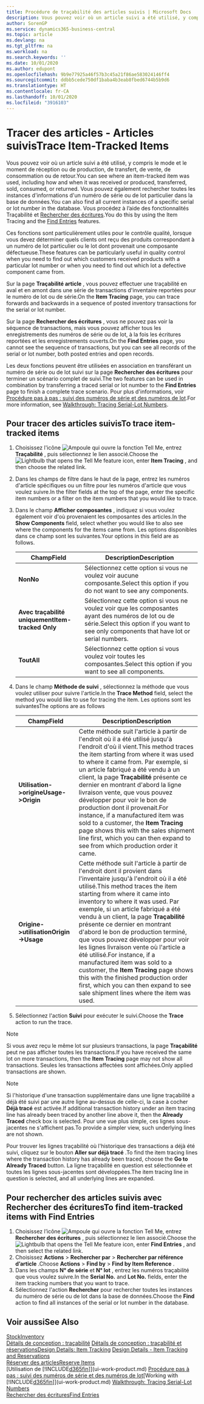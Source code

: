 ```yaml
---
title: Procédure de traçabilité des articles suivis | Microsoft Docs
description: Vous pouvez voir où un article suivi a été utilisé, y compris le mode et le moment de réception ou de production, de transfert, de vente, de consommation ou de retour. Vous pouvez également rechercher toutes les instances d'informations d'un numéro de série ou de lot particulier dans la base de données. Vous procédez à l'aide des fonctionnalités Traçabilité et Naviguer.
author: SorenGP
ms.service: dynamics365-business-central
ms.topic: article
ms.devlang: na
ms.tgt_pltfrm: na
ms.workload: na
ms.search.keywords: ''
ms.date: 10/01/2020
ms.author: edupont
ms.openlocfilehash: 9b9e77925a46f57b3c45a21f86ae583024146ff4
ms.sourcegitcommit: ddbb5cede750df1baba4b3eab8fbed6744b5b9d6
ms.translationtype: HT
ms.contentlocale: fr-CA
ms.lasthandoff: 10/01/2020
ms.locfileid: "3916103"
---
```

# <a name="trace-item-tracked-items"></a><span data-ttu-id="33482-105">Tracer des articles - Articles suivis</span><span class="sxs-lookup"><span data-stu-id="33482-105">Trace Item-Tracked Items</span></span>
<span data-ttu-id="33482-106">Vous pouvez voir où un article suivi a été utilisé, y compris le mode et le moment de réception ou de production, de transfert, de vente, de consommation ou de retour.</span><span class="sxs-lookup"><span data-stu-id="33482-106">You can see where an item-tracked item was used, including how and when it was received or produced, transferred, sold, consumed, or returned.</span></span> <span data-ttu-id="33482-107">Vous pouvez également rechercher toutes les instances d'informations d'un numéro de série ou de lot particulier dans la base de données.</span><span class="sxs-lookup"><span data-stu-id="33482-107">You can also find all current instances of a specific serial or lot number in the database.</span></span> <span data-ttu-id="33482-108">Vous procédez à l’aide des fonctionnalités Traçabilité et [Rechercher des écritures](ui-find-entries.md).</span><span class="sxs-lookup"><span data-stu-id="33482-108">You do this by using the Item Tracing and the [Find Entries](ui-find-entries.md) features.</span></span>  

<span data-ttu-id="33482-109">Ces fonctions sont particulièrement utiles pour le contrôle qualité, lorsque vous devez déterminer quels clients ont reçu des produits correspondant à un numéro de lot particulier ou le lot dont provenait une composante défectueuse.</span><span class="sxs-lookup"><span data-stu-id="33482-109">These features can be particularly useful in quality control when you need to find out which customers received products with a particular lot number or when you need to find out which lot a defective component came from.</span></span>  

 <span data-ttu-id="33482-110">Sur la page **Traçabilité article** , vous pouvez effectuer une traçabilité en aval et en amont dans une série de transactions d'inventaire reportées pour le numéro de lot ou de série.</span><span class="sxs-lookup"><span data-stu-id="33482-110">On the **Item Tracing** page, you can trace forwards and backwards in a sequence of posted inventory transactions for the serial or lot number.</span></span>  

 <span data-ttu-id="33482-111">Sur la page **Rechercher des écritures** , vous ne pouvez pas voir la séquence de transactions, mais vous pouvez afficher tous les enregistrements des numéros de série ou de lot, à la fois les écritures reportées et les enregistrements ouverts.</span><span class="sxs-lookup"><span data-stu-id="33482-111">On the **Find Entries** page, you cannot see the sequence of transactions, but you can see all records of the serial or lot number, both posted entries and open records.</span></span>  

 <span data-ttu-id="33482-112">Les deux fonctions peuvent être utilisées en association en transférant un numéro de série ou de lot suivi sur la page **Rechercher des écritures** pour terminer un scénario complet de suivi.</span><span class="sxs-lookup"><span data-stu-id="33482-112">The two features can be used in combination by transferring a traced serial or lot number to the **Find Entries** page to finish a complete trace scenario.</span></span> <span data-ttu-id="33482-113">Pour plus d'informations, voir [Procédure pas à pas : suivi des numéros de série et des numéros de lot](walkthrough-tracing-serial-lot-numbers.md).</span><span class="sxs-lookup"><span data-stu-id="33482-113">For more information, see [Walkthrough: Tracing Serial-Lot Numbers](walkthrough-tracing-serial-lot-numbers.md).</span></span>  

## <a name="to-trace-item-tracked-items"></a><span data-ttu-id="33482-114">Pour tracer des articles suivis</span><span class="sxs-lookup"><span data-stu-id="33482-114">To trace item-tracked items</span></span>  

1.  <span data-ttu-id="33482-115">Choisissez l'icône ![Ampoule qui ouvre la fonction Tell Me](media/ui-search/search_small.png "Dites-moi ce que vous voulez faire"), entrez **Traçabilité** , puis sélectionnez le lien associé.</span><span class="sxs-lookup"><span data-stu-id="33482-115">Choose the ![Lightbulb that opens the Tell Me feature](media/ui-search/search_small.png "Tell me what you want to do") icon, enter **Item Tracing** , and then choose the related link.</span></span>  
2.  <span data-ttu-id="33482-116">Dans les champs de filtre dans le haut de la page, entrez les numéros d'article spécifiques ou un filtre pour les numéros d'article que vous voulez suivre.</span><span class="sxs-lookup"><span data-stu-id="33482-116">In the filter fields at the top of the page, enter the specific item numbers or a filter on the item numbers that you would like to trace.</span></span>  
3.  <span data-ttu-id="33482-117">Dans le champ **Afficher composantes** , indiquez si vous voulez également voir d'où provenaient les composantes des articles.</span><span class="sxs-lookup"><span data-stu-id="33482-117">In the **Show Components** field, select whether you would like to also see where the components for the items came from.</span></span> <span data-ttu-id="33482-118">Les options disponibles dans ce champ sont les suivantes.</span><span class="sxs-lookup"><span data-stu-id="33482-118">Your options in this field are as follows.</span></span>  

    |<span data-ttu-id="33482-119">Champ</span><span class="sxs-lookup"><span data-stu-id="33482-119">Field</span></span>|<span data-ttu-id="33482-120">Description</span><span class="sxs-lookup"><span data-stu-id="33482-120">Description</span></span>|  
    |----------------------------------|---------------------------------------|  
    |<span data-ttu-id="33482-121">**Non**</span><span class="sxs-lookup"><span data-stu-id="33482-121">**No**</span></span>|<span data-ttu-id="33482-122">Sélectionnez cette option si vous ne voulez voir aucune composante.</span><span class="sxs-lookup"><span data-stu-id="33482-122">Select this option if you do not want to see any components.</span></span>|  
    |<span data-ttu-id="33482-123">**Avec traçabilité uniquement**</span><span class="sxs-lookup"><span data-stu-id="33482-123">**Item-tracked Only**</span></span>|<span data-ttu-id="33482-124">Sélectionnez cette option si vous ne voulez voir que les composantes ayant des numéros de lot ou de série.</span><span class="sxs-lookup"><span data-stu-id="33482-124">Select this option if you want to see only components that have lot or serial numbers.</span></span>|  
    |<span data-ttu-id="33482-125">**Tout**</span><span class="sxs-lookup"><span data-stu-id="33482-125">**All**</span></span>|<span data-ttu-id="33482-126">Sélectionnez cette option si vous voulez voir toutes les composantes.</span><span class="sxs-lookup"><span data-stu-id="33482-126">Select this option if you want to see all components.</span></span>|  

4.  <span data-ttu-id="33482-127">Dans le champ **Méthode de suivi** , sélectionnez la méthode que vous voulez utiliser pour suivre l'article.</span><span class="sxs-lookup"><span data-stu-id="33482-127">In the **Trace Method** field, select the method you would like to use for tracing the item.</span></span> <span data-ttu-id="33482-128">Les options sont les suivantes</span><span class="sxs-lookup"><span data-stu-id="33482-128">The options are as follows</span></span>  

    |<span data-ttu-id="33482-129">Champ</span><span class="sxs-lookup"><span data-stu-id="33482-129">Field</span></span>|<span data-ttu-id="33482-130">Description</span><span class="sxs-lookup"><span data-stu-id="33482-130">Description</span></span>|  
    |----------------------------------|---------------------------------------|  
    |<span data-ttu-id="33482-131">**Utilisation->origine**</span><span class="sxs-lookup"><span data-stu-id="33482-131">**Usage->Origin**</span></span>|<span data-ttu-id="33482-132">Cette méthode suit l'article à partir de l'endroit où il a été utilisé jusqu'à l'endroit d'où il vient.</span><span class="sxs-lookup"><span data-stu-id="33482-132">This method traces the item starting from where it was used to where it came from.</span></span> <span data-ttu-id="33482-133">Par exemple, si un article fabriqué a été vendu à un client, la page **Traçabilité** présente ce dernier en montrant d'abord la ligne livraison vente, que vous pouvez développer pour voir le bon de production dont il provenait.</span><span class="sxs-lookup"><span data-stu-id="33482-133">For instance, if a manufactured item was sold to a customer, the **Item Tracing** page shows this with the sales shipment line first, which you can then expand to see from which production order it came.</span></span>|  
    |<span data-ttu-id="33482-134">**Origine->utilisation**</span><span class="sxs-lookup"><span data-stu-id="33482-134">**Origin->Usage**</span></span>|<span data-ttu-id="33482-135">Cette méthode suit l'article à partir de l'endroit dont il provient dans l'inventaire jusqu'à l'endroit où il a été utilisé.</span><span class="sxs-lookup"><span data-stu-id="33482-135">This method traces the item starting from where it came into inventory to where it was used.</span></span> <span data-ttu-id="33482-136">Par exemple, si un article fabriqué a été vendu à un client, la page **Traçabilité** présente ce dernier en montrant d'abord le bon de production terminé, que vous pouvez développer pour voir les lignes livraison vente où l'article a été utilisé.</span><span class="sxs-lookup"><span data-stu-id="33482-136">For instance, if a manufactured item was sold to a customer, the **Item Tracing** page shows this with the finished production order first, which you can then expand to see sale shipment lines where the item was used.</span></span>|  

5.  <span data-ttu-id="33482-137">Sélectionnez l'action **Suivi** pour exécuter le suivi.</span><span class="sxs-lookup"><span data-stu-id="33482-137">Choose the **Trace** action to run the trace.</span></span>  

> [!NOTE]  
>  <span data-ttu-id="33482-138">Si vous avez reçu le même lot sur plusieurs transactions, la page **Traçabilité** peut ne pas afficher toutes les transactions.</span><span class="sxs-lookup"><span data-stu-id="33482-138">If you have received the same lot on more transactions, then the **Item Tracing** page may not show all transactions.</span></span> <span data-ttu-id="33482-139">Seules les transactions affectées sont affichées.</span><span class="sxs-lookup"><span data-stu-id="33482-139">Only applied transactions are shown.</span></span>  

> [!NOTE]  
>  <span data-ttu-id="33482-140">Si l'historique d'une transaction supplémentaire dans une ligne traçabilité a déjà été suivi par une autre ligne au-dessus de celle-ci, la case à cocher **Déjà tracé** est activée.</span><span class="sxs-lookup"><span data-stu-id="33482-140">If additional transaction history under an item tracing line has already been traced by another line above it, then the **Already Traced** check box is selected.</span></span> <span data-ttu-id="33482-141">Pour une vue plus simple, ces lignes sous-jacentes ne s'affichent pas.</span><span class="sxs-lookup"><span data-stu-id="33482-141">To provide a simpler view, such underlying lines are not shown.</span></span>  
>   
>  <span data-ttu-id="33482-142">Pour trouver les lignes traçabilité où l'historique des transactions a déjà été suivi, cliquez sur le bouton **Aller sur déjà tracé** .</span><span class="sxs-lookup"><span data-stu-id="33482-142">To find the item tracing lines where the transaction history has already been traced, choose the **Go to Already Traced** button.</span></span> <span data-ttu-id="33482-143">La ligne traçabilité en question est sélectionnée et toutes les lignes sous-jacentes sont développées.</span><span class="sxs-lookup"><span data-stu-id="33482-143">The item tracing line in question is selected, and all underlying lines are expanded.</span></span>  

## <a name="to-find-item-tracked-items-with-find-entries"></a><span data-ttu-id="33482-144">Pour rechercher des articles suivis avec Rechercher des écritures</span><span class="sxs-lookup"><span data-stu-id="33482-144">To find item-tracked items with Find Entries</span></span>  

1. <span data-ttu-id="33482-145">Choisissez l’icône ![Ampoule qui ouvre la fonction Tell Me](media/ui-search/search_small.png "Dites-moi ce que vous voulez faire"), entrez **Rechercher des écritures** , puis sélectionnez le lien associé.</span><span class="sxs-lookup"><span data-stu-id="33482-145">Choose the ![Lightbulb that opens the Tell Me feature](media/ui-search/search_small.png "Tell me what you want to do") icon, enter **Find Entries** , and then select the related link.</span></span>  
2. <span data-ttu-id="33482-146">Choisissez **Actions** > **Rechercher par** > **Rechercher par référence d’article** .</span><span class="sxs-lookup"><span data-stu-id="33482-146">Choose **Actions** > **Find by** > **Find by Item Reference** .</span></span>
3. <span data-ttu-id="33482-147">Dans les champs **N° de série** et **N° lot** , entrez les numéros traçabilité que vous voulez suivre.</span><span class="sxs-lookup"><span data-stu-id="33482-147">In the **Serial No.** and **Lot No.** fields, enter the item tracking numbers that you want to trace.</span></span>  
4. <span data-ttu-id="33482-148">Sélectionnez l'action **Rechercher** pour rechercher toutes les instances du numéro de série ou de lot dans la base de données.</span><span class="sxs-lookup"><span data-stu-id="33482-148">Choose the **Find** action to find all instances of the serial or lot number in the database.</span></span>  

## <a name="see-also"></a><span data-ttu-id="33482-149">Voir aussi</span><span class="sxs-lookup"><span data-stu-id="33482-149">See Also</span></span>  
[<span data-ttu-id="33482-150">Stock</span><span class="sxs-lookup"><span data-stu-id="33482-150">Inventory</span></span>](inventory-manage-inventory.md)  
<span data-ttu-id="33482-151">[Détails de conception : traçabilité](design-details-item-tracking.md)
[Détails de conception : traçabilité et réservations](design-details-item-tracking-and-reservations.md)</span><span class="sxs-lookup"><span data-stu-id="33482-151">[Design Details: Item Tracking](design-details-item-tracking.md)
[Design Details - Item Tracking and Reservations](design-details-item-tracking-and-reservations.md)</span></span>  
[<span data-ttu-id="33482-152">Réserver des articles</span><span class="sxs-lookup"><span data-stu-id="33482-152">Reserve Items</span></span>](inventory-how-to-reserve-items.md)  
<span data-ttu-id="33482-153">[Utilisation de [!INCLUDE[d365fin](includes/d365fin_md.md)]](ui-work-product.md)
[Procédure pas à pas : suivi des numéros de série et des numéros de lot](walkthrough-tracing-serial-lot-numbers.md)</span><span class="sxs-lookup"><span data-stu-id="33482-153">[Working with [!INCLUDE[d365fin](includes/d365fin_md.md)]](ui-work-product.md)
[Walkthrough: Tracing Serial-Lot Numbers](walkthrough-tracing-serial-lot-numbers.md)</span></span>  
[<span data-ttu-id="33482-154">Rechercher des écritures</span><span class="sxs-lookup"><span data-stu-id="33482-154">Find Entries</span></span>](ui-find-entries.md)  
